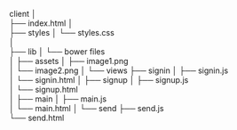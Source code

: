 client
 │   
 ├── index.html
 │                                
 ├── styles
 │    └── styles.css       
 │          
 ├── lib
 │    └── bower files                
 │
 ├── assets
 │    ├── image1.png                 
 │    └── image2.png
 │
 └── views
      ├── signin
      │   ├── signin.js                 
      │   └── signin.html
      │
      ├── signup
      │   ├── signup.js                 
      │   └── signup.html  
      │
      ├── main
      │   ├── main.js                 
      │   └── main.html 
      │
      └── send
          ├── send.js                 
          └── send.html      